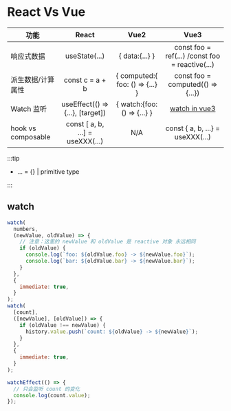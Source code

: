 # React Vs Vue

| 功能               |              React               |              Vue2               |                      Vue3                       |
| ------------------ | :------------------------------: | :-----------------------------: | :---------------------------------------------: |
| 响应式数据         |          useState(...)           |         { data:{...} }          | const foo = ref(...) /const foo = reactive(...) |
| 派生数据/计算属性  |         const c = a + b          | { computed:{ foo: () => {...} } |        const foo = computed(() => {...})        |
| Watch 监听         | useEffect(() => {...}, [target]) |   { watch:{foo: () => {...} }   |             [watch in vue3](#watch)             |
| hook vs composable | const [ a, b, ...] = useXXX(...) |               N/A               |        const { a, b, ...} = useXXX(...)         |

:::tip

- ... = {} | primitive type

:::

## watch

```js
watch(
  numbers,
  (newValue, oldValue) => {
    // 注意：这里的 newValue 和 oldValue 是 reactive 对象 永远相同
    if (oldValue) {
      console.log(`foo: ${oldValue.foo} -> ${newValue.foo}`);
      console.log(`bar: ${oldValue.bar} -> ${newValue.bar}`);
    }
  },
  {
    immediate: true,
  }
);
watch(
  [count],
  ([newValue], [oldValue]) => {
    if (oldValue !== newValue) {
      history.value.push(`count: ${oldValue} -> ${newValue}`);
    }
  },
  {
    immediate: true,
  }
);

watchEffect(() => {
  // 只会监听 count 的变化
  console.log(count.value);
});
```
